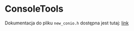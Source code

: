 # ConsoleTools

Dokumentacja do pliku `new_conio.h` dostępna jest tutaj: [link](https://docs.google.com/document/d/1ovmEIHqFl58hp-IODKS4r6GSXSVKI2bdLYllIayWy7E/edit?usp=sharing)
